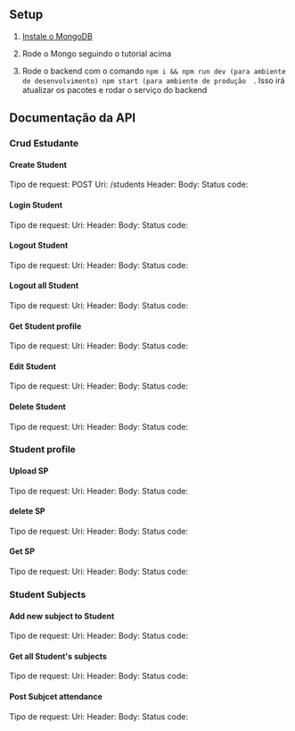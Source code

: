 ## Setup

1. [Instale o MongoDB](https://docs.mongodb.com/manual/installation/)

2. Rode o Mongo seguindo o tutorial acima

3. Rode o backend com o comando `npm i && npm run dev (para ambiente de desenvolvimento) npm start (para ambiente de produção  `. Isso irá atualizar os pacotes e rodar o serviço do backend

## Documentação da API

### Crud Estudante 

#### Create Student 
Tipo de request: POST 
Uri: /students
Header:
Body:
Status code:

#### Login Student 
Tipo de request: 
Uri:
Header:
Body:
Status code:

#### Logout Student 
Tipo de request: 
Uri:
Header:
Body:
Status code:

#### Logout all Student 
Tipo de request: 
Uri:
Header:
Body:
Status code:

#### Get Student profile
Tipo de request: 
Uri:
Header:
Body:
Status code:

#### Edit Student 
Tipo de request: 
Uri:
Header:
Body:
Status code:


#### Delete Student 
Tipo de request: 
Uri:
Header:
Body:
Status code:

### Student profile

#### Upload SP 
Tipo de request: 
Uri:
Header:
Body:
Status code:

#### delete SP
Tipo de request: 
Uri:
Header:
Body:
Status code:

#### Get SP
Tipo de request: 
Uri:
Header:
Body:
Status code:

### Student Subjects

#### Add new subject to Student 
Tipo de request: 
Uri:
Header:
Body:
Status code:

#### Get all Student's subjects
Tipo de request: 
Uri:
Header:
Body:
Status code:

#### Post Subjcet attendance 
Tipo de request: 
Uri:
Header:
Body:
Status code:
